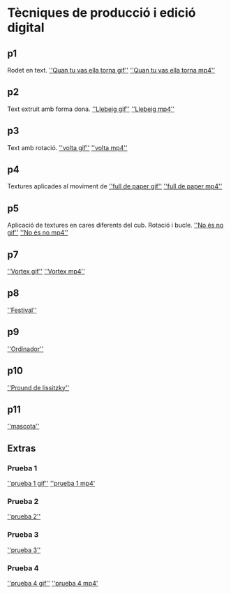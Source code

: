 # Tècniques de producció i edició digital

## p1

Rodet en text. 
[''Quan tu vas ella torna gif''](p1.gif)
[''Quan tu vas ella torna mp4''](p1.mp4)
 

## p2

Text extruit amb forma dona. 
[''Llebeig gif''](P2.gif)
[''Llebeig mp4''](p2.mp4)

## p3

Text amb rotació. 
[''volta gif''](P3.gif)
[''volta mp4''](p3.mp4)

## p4

Textures aplicades al moviment de 
[''full de paper gif''](p4.gif)
[''full de paper mp4''](p4.mp4)

## p5

Aplicació de textures en cares diferents del cub. Rotació i bucle. 
[''No és no gif''](p5.gif)
[''No és no mp4''](p5.mp4)

## p7

[''Vortex gif''](p7.gif)
[''Vortex mp4''](p7.mp4)

## p8

[''Festival''](P80.jpg)

## p9

[''Ordinador''](P9.jpg)

## p10

[''Pround de lissitzky''](P10.jpg)

## p11

[''mascota''](p11.jpg)


## Extras

### Prueba 1
[''prueba 1 gif''](prueba1.gif)
[''prueba 1 mp4'](pueba1.mp4)

### Prueba 2
[''prueba 2''](prueba2.jpg)

### Prueba 3
[''prueba 3''](prueba3.jpg)

### Prueba 4
[''prueba 4 gif''](prueba4.gif)
[''prueba 4 mp4'](pueba4.mp4)
